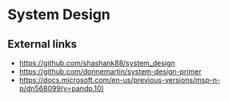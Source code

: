 # System Design

## External links
- https://github.com/shashank88/system_design
- https://github.com/donnemartin/system-design-primer
- https://docs.microsoft.com/en-us/previous-versions/msp-n-p/dn568099(v=pandp.10)
